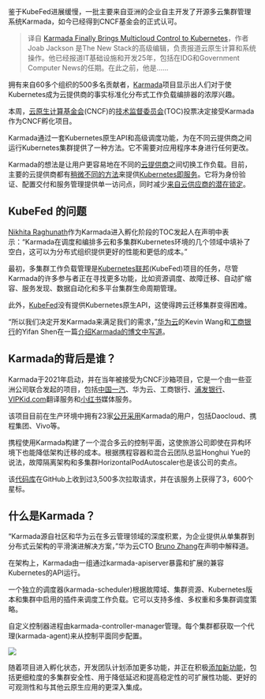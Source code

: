 <!--
title:Karmada实现Kubernetes跨多云管控
cover: https://cdn.thenewstack.io/media/2023/12/c1ae8f68-karmada-1024x683.png
-->

鉴于KubeFed进展缓慢，一批主要来自亚洲的企业自主开发了开源多云集群管理系统Karmada，如今已经得到CNCF基金会的正式认可。

> 译自 [Karmada Finally Brings Multicloud Control to Kubernetes](https://thenewstack.io/karmada-finally-brings-multicloud-control-to-kubernetes/)，作者 Joab Jackson 是The New Stack的高级编辑，负责报道云原生计算和系统操作。他已经报道IT基础设施和开发25年，包括在IDG和Government Computer News的任期。在此之前，他是...... 

拥有来自60多个组织的500多名贡献者，[Karmada](https://karmada.io/)项目显示出人们对于使Kubernetes成为云提供商的事实标准化分布式工作负载编排器的浓厚兴趣。

本周，[云原生计算基金会](https://cncf.io/？utm_content=inline-mention)(CNCF)的[技术监督委员会](https://www.cncf.io/people/technical-oversight-committee/)(TOC)投票决定接受Karmada作为CNCF孵化项目。

Karmada通过一套Kubernetes原生API和高级调度功能，为在不同云提供商之间运行Kubernetes集群提供了一种方法。它不需要对应用程序本身进行任何更改。

Karmada的想法是让用户更容易地在不同的[云提供商](https://thenewstack.io/how-to-evaluate-kubernetes-cloud-providers/)之间切换工作负载。目前，主要的云提供商都有[稍微不同的方法](https://thenewstack.io/survey-shows-companies-moving-away-from-diy-kubernetes/)来提供[Kubernetes即服务](https://thenewstack.io/why-kubernetes-has-emerged-as-the-os-of-the-cloud/)。它将为身份验证、配置交付和服务管理提供单一访问点，同时减少[来自云供应商的潜在锁定](https://thenewstack.io/is-radius-just-another-microsoft-attempt-at-lock-in/)。

## KubeFed 的问题

[Nikhita Raghunath](https://www.linkedin.com/in/nikinath/？originalSubdomain=in)作为Karmada进入孵化阶段的TOC发起人在声明中表示：“Karmada在调度和编排多云和多集群Kubernetes环境的几个领域中填补了空白，这可以为分布式组织提供更好的性能和更低的成本。”

最初，多集群工作负载管理是[Kubernetes联邦](https://thenewstack.io/configuring-kubernetes-cluster-federation-to-create-a-global-deployment/)(KubeFed)项目的任务，尽管Karmada的许多参与者正在寻找更多功能，比如资源调度、故障迁移、自动扩缩容、服务发现、数据自动化和多平台集群生命周期管理。

此外，[KubeFed](https://thenewstack.io/living-with-kubernetes-multicluster-management/)没有提供Kubernetes原生API，这使得跨云迁移集群变得困难。

“所以我们决定开发Karmada来满足我们的需求，”[华为云](https://www.huaweicloud.com/)的Kevin Wang和[工商银行](https://www.icbc.com.cn/en/column/1438058319784067131.html)的Yifan Shen在一篇[介绍Karmada的博文中写道](https://karmada.io/blog/2022/03/22/multi-cluster-management-with-an-ocean-of-nodes)。

## Karmada的背后是谁？

Karmada于2021年启动，并在当年被接受为CNCF沙箱项目，它是一个由一些亚洲公司联合发起的项目，包括[中国一汽](http://www.faw.com/)、华为云、工商银行、[浦发银行](https://eng.spdb.com.cn/)、[VIPKid.com](https://www.vipkid.com/en-us/)翻译服务和[小红书](https://www.xiaohongshu.com/)媒体服务。

该项目目前在生产环境中拥有23家[公开采用](https://karmada.io/adopters/)Karmada的用户，包括Daocloud、携程集团、Vivo等。

携程使用Karmada构建了一个混合多云的控制平面，这使旅游公司即使在异构环境下也能降低架构迁移的成本。根据携程容器和混合云团队总监Honghui Yue的说法，故障隔离架构和多集群HorizontalPodAutoscaler也是该公司的卖点。

该[代码库](https://github.com/karmada-io/karmada/releases.)在GitHub上收到过3,500多次拉取请求，并在该服务上获得了3，600个星标。

## 什么是Karmada？

“Karmada源自社区和华为云在多云管理领域的深度积累，为企业提供从单集群到分布式云架构的平滑演进解决方案，”华为云CTO [Bruno Zhang](https://www.linkedin.com/in/bruno-zhang-16207678/?originalSubdomain=cn)在声明中解释道。

在架构上，Karmada由一组通过karmada-apiserver暴露和扩展的兼容Kubernetes的API运行。

一个独立的调度器(karmada-scheduler)根据故障域、集群资源、Kubernetes版本和集群中启用的插件来调度工作负载。它可以支持多维、多权重和多集群调度策略。

自定义控制器进程由karmada-controller-manager管理。每个集群都获取一个代理(karmada-agent)来从控制平面同步配置。

![](https://lh7-us.googleusercontent.com/S5s_8Cs3q4yo_AfR_hegDCh46nf00NIskixkqZECrp_sXm8G2RukZnRMhxW8zwVGvyuL4OcaZL1URK8WStrDECzOEbrJVACwuOZom-qoXTdgtZFLRnY5V-LC_HGxCVEs-bqJJc0sy9JwXly6idTtMZQ)

随着项目进入孵化状态，开发团队计划添加更多功能，并正在积极[添加新功能](https://github.com/karmada-io/karmada/blob/master/ROADMAP.md)，包括更细粒度的多集群安全性、用于降低延迟和提高稳定性的可扩展性功能、更好的可观测性和与其他云原生应用的更深入集成。
